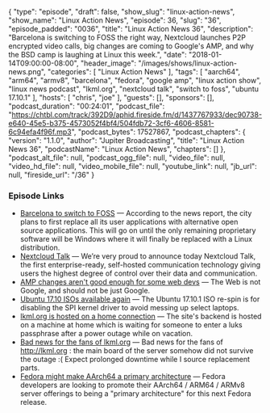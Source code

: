 {
  "type": "episode",
  "draft": false,
  "show_slug": "linux-action-news",
  "show_name": "Linux Action News",
  "episode": 36,
  "slug": "36",
  "episode_padded": "0036",
  "title": "Linux Action News 36",
  "description": "Barcelona is switching to FOSS the right way, Nextcloud launches P2P encrypted video calls, big changes are coming to Google's AMP, and why the BSD camp is laughing at Linux this week.",
  "date": "2018-01-14T09:00:00-08:00",
  "header_image": "/images/shows/linux-action-news.png",
  "categories": [
    "Linux Action News"
  ],
  "tags": [
    "aarch64",
    "arm64",
    "armv8",
    "barcelona",
    "fedora",
    "google amp",
    "linux action show",
    "linux news podcast",
    "lkml.org",
    "nextcloud talk",
    "switch to foss",
    "ubuntu 17.10.1"
  ],
  "hosts": [
    "chris",
    "joe"
  ],
  "guests": [],
  "sponsors": [],
  "podcast_duration": "00:24:01",
  "podcast_file": "https://chtbl.com/track/392D9/aphid.fireside.fm/d/1437767933/dec90738-e640-45e5-b375-4573052f4bf4/504fdb72-3cf6-4606-8581-6c94efa4f96f.mp3",
  "podcast_bytes": 17527867,
  "podcast_chapters": {
    "version": "1.1.0",
    "author": "Jupiter Broadcasting",
    "title": "Linux Action News 36",
    "podcastName": "Linux Action News",
    "chapters": []
  },
  "podcast_alt_file": null,
  "podcast_ogg_file": null,
  "video_file": null,
  "video_hd_file": null,
  "video_mobile_file": null,
  "youtube_link": null,
  "jb_url": null,
  "fireside_url": "/36"
}


### Episode Links

  * [Barcelona to switch to FOSS](https://itsfoss.com/barcelona-open-source/ "Barcelona to switch to FOSS") — According to the news report, the city plans to first replace all its user applications with alternative open source applications. This will go on until the only remaining proprietary software will be Windows where it will finally be replaced with a Linux distribution.
  * [Nextcloud Talk](https://nextcloud.com/blog/introducing-a-full-self-hosted-audiovideo-and-chat-communication-platform-nextcloud-talk/ "Nextcloud Talk") — We’re very proud to announce today Nextcloud Talk, the first enterprise-ready, self-hosted communication technology giving users the highest degree of control over their data and communication. 
  * [AMP changes aren't good enough for some web devs](http://ampletter.org/ "AMP changes aren't good enough for some web devs") — The Web is not Google, and should not be just Google. 
  * [Ubuntu 17.10 ISOs available again](https://www.phoronix.com/scan.php?page=news_item&px=Ubuntu-17.10.1-Released "Ubuntu 17.10 ISOs available again") — The Ubuntu 17.10.1 ISO re-spin is for disabling the SPI kernel driver to avoid messing up select laptops. 
  * [lkml.org is hosted on a home connection](https://twitter.com/spaans/status/950997431826767872 "lkml.org is hosted on a home connection") — The site's backend is hosted on a machine at home which is waiting for someone to enter a luks passphrase after a power outage while on vacation. 
  * [Bad news for the fans of lkml.org](https://twitter.com/spaans/status/952304243217756166 "Bad news for the fans of lkml.org") — Bad news for the fans of http://lkml.org : the main board of the server somehow did not survive the outage :( Expect prolonged downtime while I source replacement parts.
  * [Fedora might make AArch64 a primary architecture](https://www.phoronix.com/scan.php?page=news_item&px=Fedora-28-AArch64-Promotion "Fedora might make AArch64 a primary architecture") — Fedora developers are looking to promote their AArch64 / ARM64 / ARMv8 server offerings to being a "primary architecture" for this next Fedora release. 


